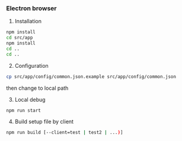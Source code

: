### Electron browser

1. Installation 
```bash
npm install
cd src/app
npm install
cd ..
cd ..
```

2. Configuration
```bash
cp src/app/config/common.json.example src/app/config/common.json
```
then change to local path

3. Local debug
```bash
npm run start
```

4. Build setup file by client
```bash
npm run build [--client=test | test2 | ...)]
```